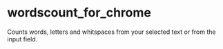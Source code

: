 # wordscount_for_chrome
Counts words, letters and whitspaces from your selected text or from the input field.
